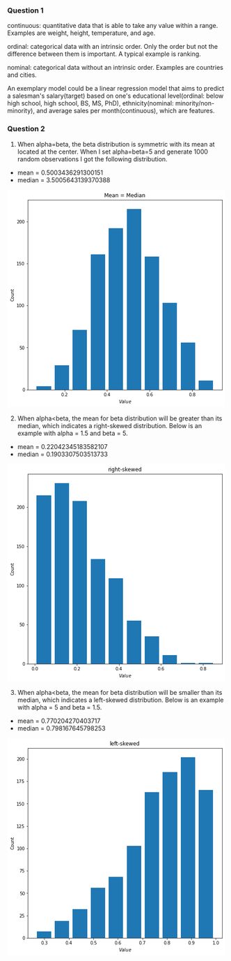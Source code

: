 ### Question 1
continuous: quantitative data that is able to take any value within a range. Examples are weight, height, temperature, and age.

ordinal: categorical data with an intrinsic order. Only the order but not the difference between them is important. A typical example is ranking.

nominal: categorical data without an intrinsic order. Examples are countries and cities.

An exemplary model could be a linear regression model that aims to predict a salesman's salary(target) based on one's educational level(ordinal: below high school, 
high school, BS, MS, PhD), ethnicity(nominal: minority/non-minority), and average sales per month(continuous), which are features.

### Question 2
1) When alpha=beta, the beta distribution is symmetric with its mean at located at the center. When I set alpha=beta=5 and generate 1000 random observations I got the following distribution.
* mean = 0.5003436291300151
* median = 3.5005643139370388

![](beta1.png)

2) When alpha<beta, the mean for beta distribution will be greater than its median, which indicates a right-skewed distribution. Below is an example with alpha = 1.5 and beta = 5.
* mean = 0.22042345183582107
* median = 0.1903307503513733

![](beta_right.png)

3) When alpha<beta, the mean for beta distribution will be smaller than its median, which indicates a left-skewed distribution. Below is an example with alpha = 5 and beta = 1.5.
* mean = 0.770204270403717
* median = 0.798167645798253

![](beta_left.png)

